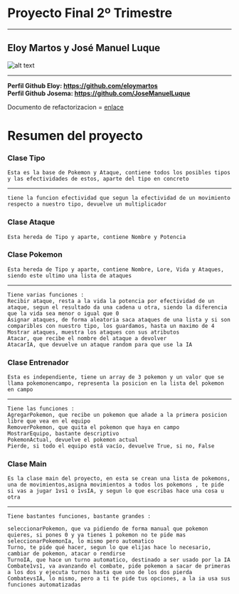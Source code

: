 # Proyecto Final 2º Trimestre
---
 Eloy Martos y José Manuel Luque
---

![alt text](https://www.kissfm.es/wp-content/uploads/2022/06/pokemon.jpg)

---

**Perfil Github Eloy: <https://github.com/eloymartos> <br>**
**Perfil Github Josema: <https://github.com/JoseManuelLuque>**

Documento de refactorizacion = <a href="https://github.com/eloymartos/proyectoEDES/blob/cd8613e5be796fe723af45421d7682644e93d410/refactorizacion.pdf">enlace</a>

# Resumen del proyecto

### Clase Tipo
` Esta es la base de Pokemon y Ataque, contiene todos los posibles tipos y las efectividades de estos, aparte del tipo en concreto `
<hr>

` tiene la funcion efectividad que segun la efectividad de un movimiento respecto a nuestro tipo, devuelve un multiplicador `

### Clase Ataque
` Esta hereda de Tipo y aparte, contiene Nombre y Potencia `

### Clase Pokemon
` Esta hereda de Tipo y aparte, contiene Nombre, Lore, Vida y Ataques, siendo este ultimo una lista de ataques `
<hr>

`Tiene varias funciones :` <br>
`Recibir ataque, resta a la vida la potencia por efectividad de un ataque, segun el resultado da una cadena u otra, siendo la diferencia que la vida sea menor o igual que 0 ` <br>
`Asignar ataques, de forma aleatoria saca ataques de una lista y si son comparibles con nuestro tipo, los guardamos, hasta un maximo de 4` <br>
` Mostrar ataques, muestra los ataques con sus atributos ` <br>
`Atacar, que recibe el nombre del ataque a devolver ` <br>
`AtacarIA, que devuelve un ataque random para que use la IA ` 

### Clase Entrenador
`Esta es independiente, tiene un array de 3 pokemon y un valor que se llama pokemonencampo, representa la posicion en la lista del pokemon en campo` <hr>
`Tiene las funciones : ` <br>
`AgregarPokemon, que recibe un pokemon que añade a la primera posicion libre que vea en el equipo` <br>
`RemoverPokemon, que quita el pokemon que haya en campo` <br>
`MostrarEquipo, bastante descriptivo` <br>
`PokemonActual, devuelve el pokemon actual` <br>
`Pierde, si todo el equipo está vacío, devuelve True, si no, False`

### Clase Main
`Es la clase main del proyecto, en esta se crean una lista de pokemons, una de movimientos,asigna movimientos a todos los pokemons , te pide si vas a jugar 1vs1 o 1vsIA, y segun lo que escribas hace una cosa u otra` <hr>
`Tiene bastantes funciones, bastante grandes : ` <br>

`seleccionarPokemon, que va pidiendo de forma manual que pokemon quieres, si pones 0 y ya tienes 1 pokemon no te pide mas` <br>
`seleccionarPokemonIa, lo mismo pero automatico` <br>
`Turno, te pide qué hacer, segun lo que elijas hace lo necesario, cambiar de pokemon, atacar o rendirse` <br>
`TurnoIA, que hace un turno automatico, destinado a ser usado por la IA` <br>
`Combate1vs1, va avanzando el combate, pide pokemon a sacar de primeras a los dos y ejecuta turnos hasta que uno de los dos pierda` <br>
`CombatevsIA, lo mismo, pero a ti te pide tus opciones, a la ia usa sus funciones automatizadas`
